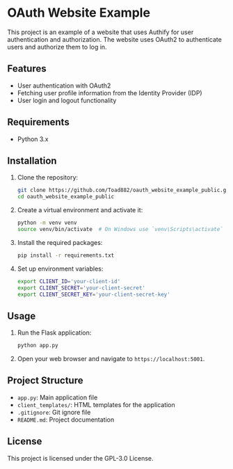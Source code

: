 # OAuth Website Example

This project is an example of a website that uses Authify for user authentication and authorization. The website uses OAuth2 to authenticate users and authorize them to log in.

## Features

- User authentication with OAuth2
- Fetching user profile information from the Identity Provider (IDP)
- User login and logout functionality

## Requirements

- Python 3.x

## Installation

1. Clone the repository:
    ```sh
    git clone https://github.com/Toad882/oauth_website_example_public.git
    cd oauth_website_example_public
    ```

2. Create a virtual environment and activate it:
    ```sh
    python -m venv venv
    source venv/bin/activate  # On Windows use `venv\Scripts\activate`
    ```

3. Install the required packages:
    ```sh
    pip install -r requirements.txt
    ```

4. Set up environment variables:
    ```sh
    export CLIENT_ID='your-client-id'
    export CLIENT_SECRET='your-client-secret'
    export CLIENT_SECRET_KEY='your-client-secret-key'
    ```

## Usage

1. Run the Flask application:
    ```sh
    python app.py
    ```

2. Open your web browser and navigate to `https://localhost:5001`.

## Project Structure

- `app.py`: Main application file
- `client_templates/`: HTML templates for the application
- `.gitignore`: Git ignore file
- `README.md`: Project documentation

## License

This project is licensed under the GPL-3.0 License.
